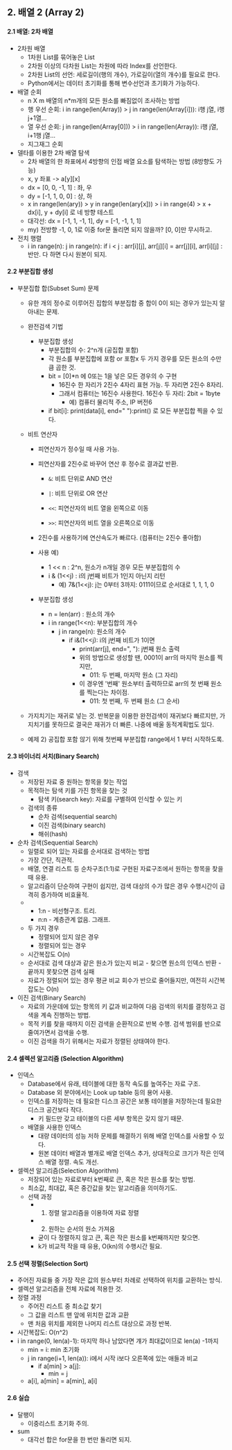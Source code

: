 ## 2. 배열 2 (Array 2)

#### 2.1 배열: 2차 배열

* 2차원 배열
  * 1차원 List를 묶어놓은 List
  * 2차원 이상의 다차원 List는 차원에 따라 Index를 선언한다.
  * 2차원 List의 선언: 세로길이(행의 개수), 가로길이(열의 개수)를 필요로 한다.
  * Python에서는 데이터 초기화를 통해 변수선언과 초기화가 가능하다.
* 배열 순회
  * n X m 배열의  n*m개의 모든 원소를 빠짐없이 조사하는 방법
  * 행 우선 순회: i in range(len(Array)) > j in range(len(Array[i])): i행 j열, i행 j+1열...
  * 열 우선 순회: j in range(len(Array[0])) > i in range(len(Array)): i행 j열, i+1행 j열...
  * 지그재그 순회
* 델타를 이용한 2차 배열 탐색
  * 2차 배열의 한 좌표에서 4방향의 인접 배열 요소를 탐색하는 방법 (8방향도 가능)
  * x, y 좌표 -> a\[y\]\[x\]
  * dx = [0, 0, -1, 1] : 좌, 우
  * dy = [-1, 1, 0, 0] : 상, 하
  * x in range(len(ary)) > y in range(len(ary[x])) > i in range(4) > x + dx[i], y + dy[i] 로 네 방향 테스트
  * 대각선: dx = [-1, 1, -1, 1], dy = [-1, -1, 1, 1]
  * my) 전방향 -1, 0, 1로 이중 for문 돌리면 되지 않을까? [0, 0]만 무시하고.
* 전치 행렬
  * i in range(n): j in range(n): if i < j : arr\[i]\[j], arr\[j]\[i] = arr\[j]\[i], arr\[i]\[j] : 반만. 다 하면 다시 원본이 되지.

#### 2.2 부분집합 생성

* 부분집합 합(Subset Sum) 문제

  * 유한 개의 정수로 이루어진 집합의 부분집합 중 합이 0이 되는 경우가 있는지 알아내는 문제.
  * 완전검색 기법

    * 부분집합 생성
      * 부분집합의 수: 2^n개 (공집합 포함)
      * 각 원소를 부분집합에 포함 or 포함x 두 가지 경우를 모든 원소의 수만큼 곱한 것.
      * bit = [0]*n 에 0또는 1을 넣은 모든 경우의 수 구현
        * 16진수 한 자리가 2진수 4자리 표현 가능.  두 자리면 2진수 8자리. 
        * 그래서 컴퓨터는 16진수 사용한다. 16진수 두 자리: 2bit = 1byte
          * 예) 컴퓨터 물리적 주소, IP 버전6
      * if bit[i]: print(data[i], end=" "):print() 로 모든 부분집합 찍을 수 있다.
  * 비트 연산자

    * 피연산자가 정수일 때 사용 가능.
    * 피연산자를 2진수로 바꾸어 연산 후 정수로 결과값 반환.

      * `&`: 비트 단위로 AND 연산

      * `|`: 비트 단위로 OR 연산

      * `<<`: 피연산자의 비트 열을 왼쪽으로 이동

      * `>>`: 피연산자의 비트 열을 오른쪽으로 이동
    * 2진수를 사용하기에 연산속도가 빠르다. (컴퓨터는 2진수 좋아함)
    * 사용 예)
      * 1 << n : 2^n, 원소가 n개일 경우 모든 부분집합의 수
      * i & (1<<j) : i의 j번째 비트가 1인지 아닌지 리턴
        * 예) 7&(1<<j): j는 0부터 3까지: 0111이므로 순서대로 1, 1, 1, 0
    * 부분집합 생성
      * n = len(arr) : 원소의 개수
      * i in range(1<<n): 부분집합의 개수
        * j in range(n): 원소의 개수
          * if i&(1<<j): i의 j번째 비트가 1이면
            * print(arr[j], end=", "): j번째 원소 출력
            * 위의 방법으로 생성할 땐, 0001이 arr의 마지막 원소를 찍지만,
              * 011: 두 번째, 마지막 원소 (그 자리)
            * 이 경우엔 '번째' 원소부터 출력하므로 arr의 첫 번째 원소를 찍는다는 차이점.
              * 011: 첫 번째, 두 번째 원소 (그 순서)
  * 가지치기는 재귀로 넣는 것. 반복문을 이용한 완전검색이 재귀보다 빠르지만, 가지치기를 못하므로 결국은 재귀가 더 빠른. 나중에 배울 동적계획법도 있다.
  * 예제 2) 공집합 포함 않기 위해 첫번째 부분집합 range에서 1 부터 시작하도록. 

#### 2.3 바이너리 서치(Binary Search)

* 검색
  * 저장된 자료 중 원하는 항목을 찾는 작업
  * 목적하는 탐색 키를 가진 항목을 찾는 것
    * 탐색 키(search key): 자료를 구별하여 인식할 수 있는 키
  * 검색의 종류
    * 순차 검색(sequential search)
    * 이진 검색(binary search)
    * 해쉬(hash)
* 순차 검색(Sequential Search)
  * 일렬로 되어 있는 자료를 순서대로 검색하는 방법
  * 가장 간단, 직관적.
  * 배열, 연결 리스트 등 순차구조(1:1)로 구현된 자료구조에서 원하는 항목을 찾을 때 유용.
  * 알고리즘이 단순하여 구현이 쉽지만, 검색 대상의 수가 많은 경우 수행시간이 급격히 증가하여 비효율적.
  * 
    * 1:n - 비선형구조. 트리. 
    * n:n - 계층관계 없음. 그래프.
  * 두 가지 경우
    * 정렬되어 있지 않은 경우
    * 정렬되어 있는 경우
  * 시간복잡도 O(n)
  * 순서대로 검색 대상과 같은 원소가 있는지 비교 - 찾으면 원소의 인덱스 반환 - 끝까지 못찾으면 검색 실패
  * 자료가 정렬되어 있는 경우 평균 비교 회수가 반으로 줄어들지만, 여전히 시간복잡도는 O(n)
* 이진 검색(Binary Search)
  * 자료의 가운데에 있는 항목의 키 값과 비교하여 다음 검색의 위치를 결정하고 검색을 계속 진행하는 방법.
  * 목적 키를 찾을 때까지 이진 검색을 순환적으로 반복 수행. 검색 범위를 반으로 줄여가면서 검색을 수행.
  * 이진 검색을 하기 위해서는 자료가 정렬된 상태여야 한다.

#### 2.4 셀렉션 알고리즘 (Selection Algorithm)

* 인덱스
  * Database에서 유래, 테이블에 대한 동작 속도를 높여주는 자료 구조.
  * Database 외 분야에서는 Look up table 등의 용어 사용.
  * 인덱스를 저장하는 데 필요한 디스크 공간은 보통 테이블을 저장하는데 필요한 디스크 공간보다 작다.
    * 키 필드만 갖고 테이블의 다른 세부 항목은 갖지 않기 때문.
  * 배열을 사용한 인덱스
    * 대량 데이터의 성능 저하 문제를 해결하기 위해 배열 인덱스를 사용할 수 있다.
    * 원본 데이터 배열과 별개로 배열 인덱스 추가, 상대적으로 크기가 작은 인덱스 배열 정렬. 속도 개선.
* 셀렉션 알고리즘(Selection Algorithm)
  * 저장되어 있는 자료로부터 k번째로 큰, 혹은 작은 원소를 찾는 방법.
  * 최소값, 최대값, 혹은 중간값을 찾는 알고리즘을 의미하기도.
  * 선택 과정
    * 1) 정렬 알고리즘을 이용하여 자료 정렬
    * 2) 원하는 순서의 원소 가져옴
    * 굳이 다 정렬하지 않고 큰, 혹은 작은 원소를 k번째까지만 찾으면.
    * k가 비교적 작을 때 유용, O(kn)의 수행시간 필요.

#### 2.5 선택 정렬(Selection Sort)
  * 주어진 자료들 중 가장 작은 값의 원소부터 차례로 선택하여 위치를 교환하는 방식.
  * 셀렉션 알고리즘을 전체 자료에 적용한 것.
  * 정렬 과정
    * 주어진 리스트 중 최소값 찾기
    * 그 값을 리스트 맨 앞에 위치한 값과 교환
    * 맨 처음 위치를 제외한 나머지 리스트 대상으로 과정 반복.
  * 시간복잡도: O(n^2)
  * i in range(0, len(a)-1): 마지막 하나 남았다면 걔가 최대값이므로 len(a) -1까지
    * min = i: min 초기화
    * j in range(i+1, len(a)): i에서 시작 i보다 오른쪽에 있는 애들과 비교
      * if a[min] > a[j]:
        * min = j
    * a[i], a[min] = a[min], a[i]

#### 2.6 실습

* 달팽이
  * 이중리스트 초기화 주의.
* sum
  * 대각선 합은 for문을 한 번만 돌리면 되지.



